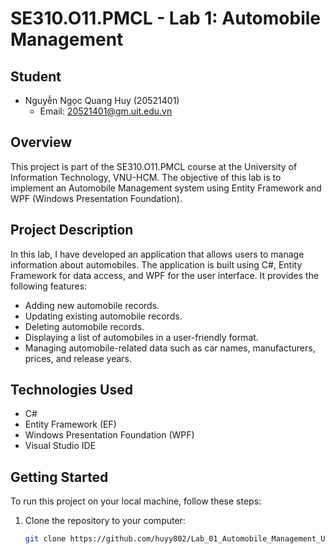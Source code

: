 # SE310.O11.PMCL - Lab 1: Automobile Management

## Student
- Nguyễn Ngọc Quang Huy (20521401)
  - Email: 20521401@gm.uit.edu.vn

## Overview
This project is part of the SE310.O11.PMCL course at the University of Information Technology, VNU-HCM. The objective of this lab is to implement an Automobile Management system using Entity Framework and WPF (Windows Presentation Foundation).

## Project Description
In this lab, I have developed an application that allows users to manage information about automobiles. The application is built using C#, Entity Framework for data access, and WPF for the user interface. It provides the following features:

- Adding new automobile records.
- Updating existing automobile records.
- Deleting automobile records.
- Displaying a list of automobiles in a user-friendly format.
- Managing automobile-related data such as car names, manufacturers, prices, and release years.

## Technologies Used
- C#
- Entity Framework (EF)
- Windows Presentation Foundation (WPF)
- Visual Studio IDE

## Getting Started
To run this project on your local machine, follow these steps:

1. Clone the repository to your computer:

   ```bash
   git clone https://github.com/huyy802/Lab_01_Automobile_Management_Using_Entity_Framework_And_WPF

